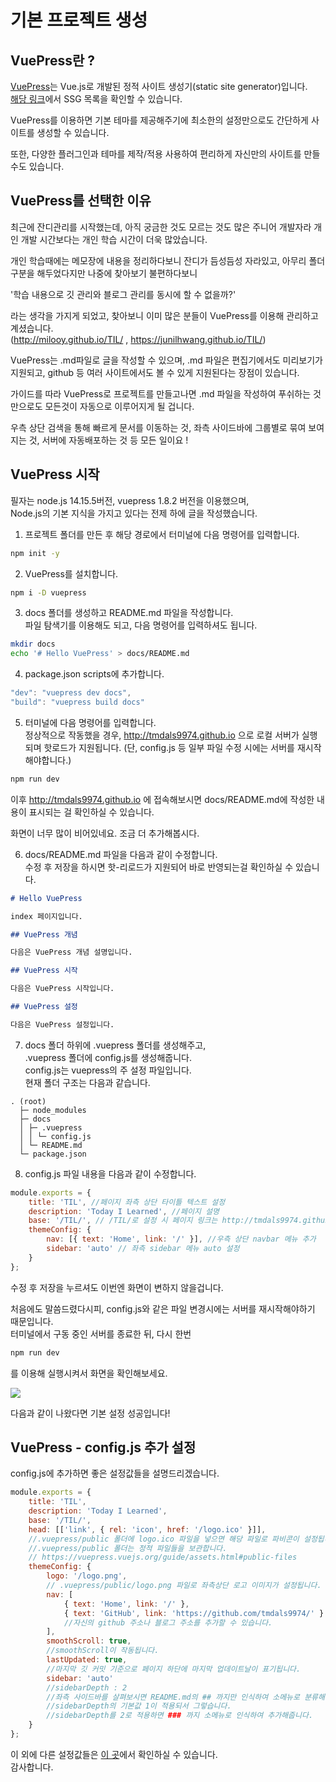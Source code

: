 # 기본 프로젝트 생성

## VuePress란 ?

[VuePress](https://vuepress.vuejs.org/)는 Vue.js로 개발된 정적 사이트 생성기(static site generator)입니다.  
[해당 링크](https://jamstack.org/generators/)에서 SSG 목록을 확인할 수 있습니다.

VuePress를 이용하면 기본 테마를 제공해주기에 최소한의 설정만으로도 간단하게 사이트를 생성할 수 있습니다.

또한, 다양한 플러그인과 테마를 제작/적용 사용하여 편리하게 자신만의 사이트를 만들 수도 있습니다.

## VuePress를 선택한 이유

최근에 잔디관리를 시작했는데, 아직 궁금한 것도 모르는 것도 많은 주니어 개발자라 개인 개발 시간보다는 개인 학습 시간이 더욱 많았습니다.

개인 학습때에는 메모장에 내용을 정리하다보니 잔디가 듬성듬성 자라있고, 아무리 폴더 구분을 해두었다지만 나중에 찾아보기 불편하다보니

'학습 내용으로 깃 관리와 블로그 관리를 동시에 할 수 없을까?'

라는 생각을 가지게 되었고, 찾아보니 이미 많은 분들이 VuePress를 이용해 관리하고 계셨습니다.  
 (http://milooy.github.io/TIL/ , https://junilhwang.github.io/TIL/)

VuePress는 .md파일로 글을 작성할 수 있으며, .md 파일은 편집기에서도 미리보기가 지원되고, github 등 여러 사이트에서도 볼 수 있게 지원된다는 장점이 있습니다.

가이드를 따라 VuePress로 프로젝트를 만들고나면 .md 파일을 작성하여 푸쉬하는 것만으로도 모든것이 자동으로 이루어지게 될 겁니다.

우측 상단 검색을 통해 빠르게 문서를 이동하는 것, 좌측 사이드바에 그룹별로 묶여 보여지는 것, 서버에 자동배포하는 것 등 모든 일이요 !

## VuePress 시작

필자는 node.js 14.15.5버전, vuepress 1.8.2 버전을 이용했으며,  
Node.js의 기본 지식을 가지고 있다는 전제 하에 글을 작성했습니다.

1. 프로젝트 폴더를 만든 후 해당 경로에서 터미널에 다음 명령어를 입력합니다.

```bash
npm init -y
```

2. VuePress를 설치합니다.

```bash
npm i -D vuepress
```

3. docs 폴더를 생성하고 README.md 파일을 작성합니다.  
   파일 탐색기를 이용해도 되고, 다음 명령어를 입력하셔도 됩니다.

```bash
mkdir docs
echo '# Hello VuePress' > docs/README.md
```

4. package.json scripts에 추가합니다.

```javascript
"dev": "vuepress dev docs",
"build": "vuepress build docs"
```

5. 터미널에 다음 명령어를 입력합니다.  
   정상적으로 작동했을 경우, http://tmdals9974.github.io 으로 로컬 서버가 실행되며 핫로드가 지원됩니다. (단, config.js 등 일부 파일 수정 시에는 서버를 재시작해야합니다.)

```bash
npm run dev
```

이후 http://tmdals9974.github.io 에 접속해보시면 docs/README.md에 작성한 내용이 표시되는 걸 확인하실 수 있습니다.

화면이 너무 많이 비어있네요. 조금 더 추가해봅시다.

6. docs/README.md 파일을 다음과 같이 수정합니다.  
   수정 후 저장을 하시면 핫-리로드가 지원되어 바로 반영되는걸 확인하실 수 있습니다.

```md
# Hello VuePress

index 페이지입니다.

## VuePress 개념

다음은 VuePress 개념 설명입니다.

## VuePress 시작

다음은 VuePress 시작입니다.

## VuePress 설정

다음은 VuePress 설정입니다.
```

7. docs 폴더 하위에 .vuepress 폴더를 생성해주고,  
   .vuepress 폴더에 config.js를 생성해줍니다.  
   config.js는 vuepress의 주 설정 파일입니다.  
   현재 폴더 구조는 다음과 같습니다.

```
. (root)
  ├─ node_modules
  ├─ docs
  │ ├─ .vuepress
  │ │ └─ config.js
  │ └─ README.md
  └─ package.json
```

8. config.js 파일 내용을 다음과 같이 수정합니다.

```javascript
module.exports = {
	title: 'TIL', //페이지 좌측 상단 타이틀 텍스트 설정
	description: 'Today I Learned', //페이지 설명
	base: '/TIL/', // /TIL/로 설정 시 페이지 링크는 http://tmdals9974.github.io/TIL/ 로 설정됨.
	themeConfig: {
		nav: [{ text: 'Home', link: '/' }], //우측 상단 navbar 메뉴 추가
		sidebar: 'auto' // 좌측 sidebar 메뉴 auto 설정
	}
};
```

수정 후 저장을 누르셔도 이번엔 화면이 변하지 않을겁니다.

처음에도 말씀드렸다시피, config.js와 같은 파일 변경시에는 서버를 재시작해야하기 때문입니다.  
터미널에서 구동 중인 서버를 종료한 뒤, 다시 한번

```bash
npm run dev
```

를 이용해 실행시켜서 화면을 확인해보세요.

<img src="http://tmdals9974.github.io/TIL/vuepress-01.jpg" class="img-border">

다음과 같이 나왔다면 기본 설정 성공입니다!

## VuePress - config.js 추가 설정

config.js에 추가하면 좋은 설정값들을 설명드리겠습니다.

```javascript
module.exports = {
	title: 'TIL',
	description: 'Today I Learned',
	base: '/TIL/',
	head: [['link', { rel: 'icon', href: '/logo.ico' }]],
	//.vuepress/public 폴더에 logo.ico 파일을 넣으면 해당 파일로 파비콘이 설정됩니다.
	//.vuepress/public 폴더는 정적 파일들을 보관합니다.
	// https://vuepress.vuejs.org/guide/assets.html#public-files
	themeConfig: {
		logo: '/logo.png',
		// .vuepress/public/logo.png 파일로 좌측상단 로고 이미지가 설정됩니다.
		nav: [
			{ text: 'Home', link: '/' },
			{ text: 'GitHub', link: 'https://github.com/tmdals9974/' }
			//자신의 github 주소나 블로그 주소를 추가할 수 있습니다.
		],
		smoothScroll: true,
		//smoothScroll이 작동됩니다.
		lastUpdated: true,
		//마지막 깃 커밋 기준으로 페이지 하단에 마지막 업데이트날이 표기됩니다.
		sidebar: 'auto'
		//sidebarDepth : 2
		//좌측 사이드바를 살펴보시면 README.md의 ## 까지만 인식하여 소메뉴로 분류해주었는데,
		//sidebarDepth의 기본값 1이 적용되서 그렇습니다.
		//sidebarDepth를 2로 적용하면 ### 까지 소메뉴로 인식하여 추가해줍니다.
	}
};
```

이 외에 다른 설정값들은 [이 곳](https://vuepress.vuejs.org/theme/default-theme-config.html#homepage)에서 확인하실 수 있습니다.   
감사합니다.   